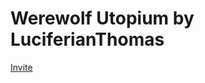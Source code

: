 # Werewolf Utopium by LuciferianThomas

[Invite](https://discordapp.com/api/oauth2/authorize?client_id=657960787993690122&permissions=330752&scope=bot)







